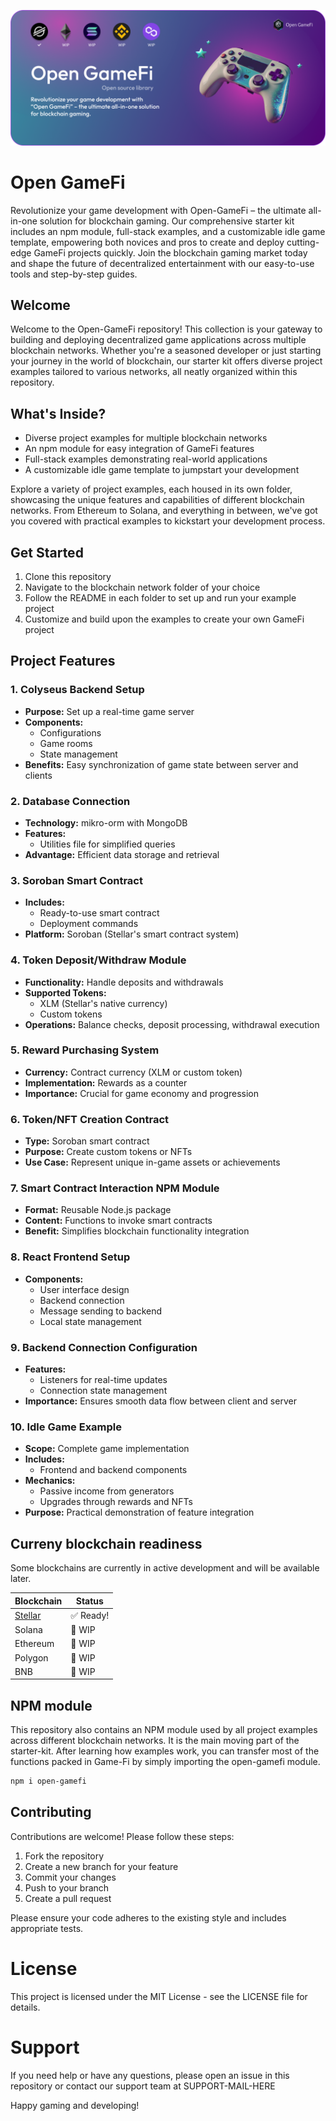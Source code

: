 ![alt text](https://github.com/yanis7774/Open-GameFi/blob/main/misc/GameFiBanner.png?raw=true)

# Open GameFi

Revolutionize your game development with Open-GameFi – the ultimate all-in-one solution for blockchain gaming. Our comprehensive starter kit includes an npm module, full-stack examples, and a customizable idle game template, empowering both novices and pros to create and deploy cutting-edge GameFi projects quickly. Join the blockchain gaming market today and shape the future of decentralized entertainment with our easy-to-use tools and step-by-step guides.

## Welcome

Welcome to the Open-GameFi repository! This collection is your gateway to building and deploying decentralized game applications across multiple blockchain networks. Whether you're a seasoned developer or just starting your journey in the world of blockchain, our starter kit offers diverse project examples tailored to various networks, all neatly organized within this repository.

## What's Inside?

- Diverse project examples for multiple blockchain networks
- An npm module for easy integration of GameFi features
- Full-stack examples demonstrating real-world applications
- A customizable idle game template to jumpstart your development

Explore a variety of project examples, each housed in its own folder, showcasing the unique features and capabilities of different blockchain networks. From Ethereum to Solana, and everything in between, we've got you covered with practical examples to kickstart your development process.

## Get Started

1. Clone this repository
2. Navigate to the blockchain network folder of your choice
3. Follow the README in each folder to set up and run your example project
4. Customize and build upon the examples to create your own GameFi project

## Project Features

### 1. Colyseus Backend Setup
* **Purpose:** Set up a real-time game server
* **Components:**
    * Configurations
    * Game rooms
    * State management
* **Benefits:** Easy synchronization of game state between server and clients
### 2. Database Connection
* **Technology:** mikro-orm with MongoDB
* **Features:**
    * Utilities file for simplified queries
* **Advantage:** Efficient data storage and retrieval
### 3. Soroban Smart Contract
* **Includes:**
    * Ready-to-use smart contract
    * Deployment commands
* **Platform:** Soroban (Stellar's smart contract system)
### 4. Token Deposit/Withdraw Module
* **Functionality:** Handle deposits and withdrawals
* **Supported Tokens:**
    * XLM (Stellar's native currency)
    * Custom tokens
* **Operations:** Balance checks, deposit processing, withdrawal execution
### 5. Reward Purchasing System
* **Currency:** Contract currency (XLM or custom token)
* **Implementation:** Rewards as a counter
* **Importance:** Crucial for game economy and progression
### 6. Token/NFT Creation Contract
* **Type:** Soroban smart contract
* **Purpose:** Create custom tokens or NFTs
* **Use Case:** Represent unique in-game assets or achievements
### 7. Smart Contract Interaction NPM Module
* **Format:** Reusable Node.js package
* **Content:** Functions to invoke smart contracts
* **Benefit:** Simplifies blockchain functionality integration
### 8. React Frontend Setup
* **Components:**
    * User interface design
    * Backend connection
    * Message sending to backend
    * Local state management
### 9. Backend Connection Configuration
* **Features:**
    * Listeners for real-time updates
    * Connection state management
* **Importance:** Ensures smooth data flow between client and server
### 10. Idle Game Example
* **Scope:** Complete game implementation
* **Includes:**
    * Frontend and backend components
* **Mechanics:**
    * Passive income from generators
    * Upgrades through rewards and NFTs
* **Purpose:** Practical demonstration of feature integration

## Curreny blockchain readiness

Some blockchains are currently in active development and will be available later.

| Blockchain | Status |
|------------|--------|
|[Stellar](https://github.com/yanis7774/Open-GameFi/tree/main/stellar-pack) | ✅ Ready! |
| Solana | 🚧 WIP |
| Ethereum | 🚧 WIP |
| Polygon | 🚧 WIP |
| BNB | 🚧 WIP |

## NPM module

This repository also contains an NPM module used by all project examples across different blockchain networks. It is the main moving part of the starter-kit. After learning how examples work, you can transfer most of the functions packed in Game-Fi by simply importing the open-gamefi module.

```bash
npm i open-gamefi
```

## Contributing

Contributions are welcome! Please follow these steps:

1. Fork the repository
2. Create a new branch for your feature
3. Commit your changes
4. Push to your branch
5. Create a pull request

Please ensure your code adheres to the existing style and includes appropriate tests.

# License
This project is licensed under the MIT License - see the LICENSE file for details.
# Support
If you need help or have any questions, please open an issue in this repository or contact our support team at SUPPORT-MAIL-HERE

Happy gaming and developing!